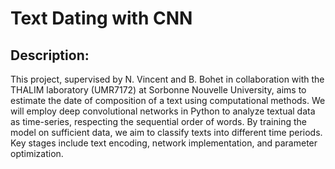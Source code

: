 # Text Dating with CNN

## Description:
This project, supervised by N. Vincent and B. Bohet in collaboration with the THALIM laboratory (UMR7172) at Sorbonne Nouvelle University, aims to estimate the date of composition of a text using computational methods. We will employ deep convolutional networks in Python to analyze textual data as time-series, respecting the sequential order of words. By training the model on sufficient data, we aim to classify texts into different time periods. Key stages include text encoding, network implementation, and parameter optimization.
